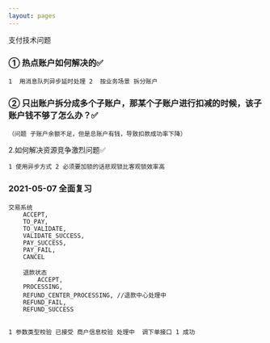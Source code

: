 ```yaml
---
layout: pages
---
```

支付技术问题

### 


### ① 热点账户如何解决的✅

```
1  用消息队列异步延时处理 2  按业务场景 拆分账户
```

### ② 只出账户拆分成多个子账户，那某个子账户进行扣减的时候，该子账户钱不够了怎么办？✅

```
（问题 子账户余额不足，但是总账户有钱，导致扣款成功率下降）
```

2.如何解决资源竞争激烈问题✅

```
1 使用异步方式 2 必须要加锁的话悲观锁比客观锁效率高
```





### 2021-05-07 全面复习

```
交易系统
	ACCEPT,
	TO_PAY,
	TO_VALIDATE,
	VALIDATE_SUCCESS,
	PAY_SUCCESS,
	PAY_FAIL,
	CANCEL
	
	退款状态
		ACCEPT,
	PROCESSING,
	REFUND_CENTER_PROCESSING, //退款中心处理中
	REFUND_FAIL,
	REFUND_SUCCESS
	
	
1 参数类型校验 已接受 商户信息校验 处理中  调下单接口 1 成功 
	
```



